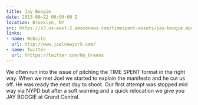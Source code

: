 ```yaml
---
title: Jay Boogie
date: 2013-09-22 00:00:00 Z
location: Brooklyn, NY
src: https://s3.us-east-2.amazonaws.com/timespent-assets/jay-boogie.mp4
links:
- name: Website
  url: http://www.joelnewyork.com/
- name: Twitter
  url: hhttps://twitter.com/No_Greens
---
```


We often run into the issue of pitching the TIME SPENT format in the right way. When we met Joel we started to explain the manifesto and he cut us off. He was ready the next day to shoot. Our first attempt was stopped mid way via NYPD but after a soft warning and a quick relocation we give you JAY BOOGIE at Grand Central.
